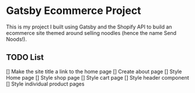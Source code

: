 # Gatsby Ecommerce Project

This is my project I built using Gatsby and the Shopify API to build an ecommerce site themed around selling noodles (hence the name Send Noods!).

## TODO List

[] Make the site title a link to the home page
[] Create about page
[] Style Home page
[] Style shop page
[] Style cart page
[] Style header component
[] Style individual product pages
